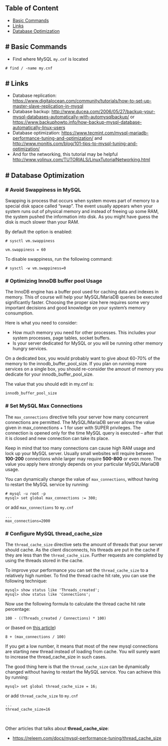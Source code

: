 ## Table of Content
- [Basic Commands](https://github.com/nor1c/db-server-setup#-basic-commands)
- [Links](https://github.com/nor1c/db-server-setup#-links)
- [Database Optimization](https://github.com/nor1c/db-server-setup#-database-optimization)


## # Basic Commands
- Find where MySQL `my.cnf` is located
```
# find / -name my.cnf
```


## # Links

- Database replication: https://www.digitalocean.com/community/tutorials/how-to-set-up-master-slave-replication-in-mysql
- Database backup: http://www.ducea.com/2006/05/27/backup-your-mysql-databases-automatically-with-automysqlbackup/ or https://www.backuphowto.info/how-backup-mysql-database-automatically-linux-users
- Database optimization: https://www.tecmint.com/mysql-mariadb-performance-tuning-and-optimization/ and http://www.monitis.com/blog/101-tips-to-mysql-tuning-and-optimization/
- And for the networking, this tutorial may be helpful http://www.yolinux.com/TUTORIALS/LinuxTutorialNetworking.html


## # Database Optimization

### # Avoid Swappiness in MySQL

Swapping is process that occurs when system moves part of memory to a special disk space called “swap”. The event usually appears when your system runs out of physical memory and instead of freeing up some RAM, the system pushed the information into disk. As you might have guess the disk is much slower than your RAM.

By default the option is enabled:
```
# sysctl vm.swappiness 

vm.swappiness = 60
```

To disable swappiness, run the following command:
```
# sysctl -w vm.swappiness=0
```


### # Optimizing InnoDB buffer pool Usage

The InnoDB engine has a buffer pool used for caching data and indexes in memory. This of course will help your MySQL/MariaDB queries be executed significantly faster. Choosing the proper size here requires some very important decisions and good knowledge on your system’s memory consumption.

Here is what you need to consider:
- How much memory you need for other processes. This includes your system processes, page tables, socket buffers.
- Is your server dedicated for MySQL or you will be running other memory hungry services.

On a dedicated box, you would probably want to give about 60-70% of the memory to the innodb_buffer_pool_size. If you plan on running more services on a single box, you should re-consider the amount of memory you dedicate for your innodb_buffer_pool_size.

The value that you should edit in my.cnf is:
```
innodb_buffer_pool_size
```


### # Set MySQL Max Connections

The `max_connections` directive tells your server how many concurrent connections are permitted. The MySQL/MariaDB server allows the value given in max_connections + 1 for user with SUPER privileges. The connection is opened only for the time MySQL query is executed – after that it is closed and new connection can take its place.

Keep in mind that too many connections can cause high RAM usage and lock up your MySQL server. Usually small websites will require between **100-200** connections while larger may require **500-800** or even more. The value you apply here strongly depends on your particular MySQL/MariaDB usage.

You can dynamically change the value of `max_connections`, without having to restart the MySQL service by running:
```
# mysql -u root -p
mysql> set global max_connections := 300;
```

or add `max_connections` to `my.cnf`
```
...
max_connections=2000
```

### # Configure MySQL thread_cache_size

The `thread_cache_size` directive sets the amount of threads that your server should cache. As the client disconnects, his threads are put in the cache if they are less than the `thread_cache_size`. Further requests are completed by using the threads stored in the cache.

To improve your performance you can set the `thread_cache_size` to a relatively high number. To find the thread cache hit rate, you can use the following technique:
```
mysql> show status like 'Threads_created';
mysql> show status like 'Connections';
```

Now use the following formula to calculate the thread cache hit rate percentage:
```
100 - ((Threads_created / Connections) * 100)
```
or (based on [this article](https://releem.com/docs/mysql-performance-tuning/thread_cache_size))
```
8 + (max_connections / 100)
```

If you get a low number, it means that most of the new mysql connections are starting new thread instead of loading from cache. You will surely want to increase the thread_cache_size in such cases.

The good thing here is that the `thread_cache_size` can be dynamically changed without having to restart the MySQL service. You can achieve this by running:
```
mysql> set global thread_cache_size = 16;
```
or add `thread_cache_size` to `my.cnf`
```
...
thread_cache_size=16
```

<br>

Other articles that talks about **thread_cache_size**:
- https://releem.com/docs/mysql-performance-tuning/thread_cache_size
